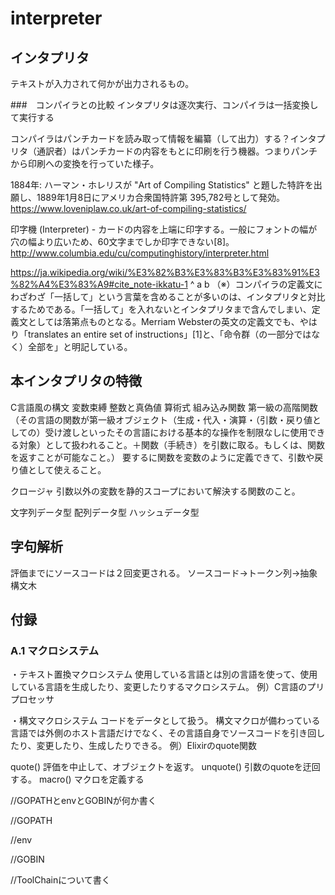 # interpreter

## インタプリタ
テキストが入力されて何かが出力されるもの。

###　コンパイラとの比較
インタプリタは逐次実行、コンパイラは一括変換して実行する

コンパイラはパンチカードを読み取って情報を編纂（して出力）する？インタプリタ（通訳者）はパンチカードの内容をもとに印刷を行う機器。つまりパンチから印刷への変換を行っていた様子。

1884年: ハーマン・ホレリスが "Art of Compiling Statistics" と題した特許を出願し、1889年1月8日にアメリカ合衆国特許第 395,782号として発効。
https://www.loveniplaw.co.uk/art-of-compiling-statistics/

印字機 (Interpreter) - カードの内容を上端に印字する。一般にフォントの幅が穴の幅より広いため、60文字までしか印字できない[8]。
http://www.columbia.edu/cu/computinghistory/interpreter.html

https://ja.wikipedia.org/wiki/%E3%82%B3%E3%83%B3%E3%83%91%E3%82%A4%E3%83%A9#cite_note-ikkatu-1
^ a b （※）コンパイラの定義文にわざわざ「一括して」という言葉を含めることが多いのは、インタプリタと対比するためである。「一括して」を入れないとインタプリタまで含んでしまい、定義文としては落第点ものとなる。Merriam Websterの英文の定義文でも、やはり「translates an entire set of instructions」[1]と、「命令群（の一部分ではなく）全部を」と明記している。


## 本インタプリタの特徴
C言語風の構文
変数束縛
整数と真偽値
算術式
組み込み関数
第一級の高階関数
（その言語の関数が第一級オブジェクト（生成・代入・演算・（引数・戻り値としての）受け渡しといったその言語における基本的な操作を制限なしに使用できる対象）として扱われること。＋関数（手続き）を引数に取る。もしくは、関数を返すことが可能なこと。）
要するに関数を変数のように定義できて、引数や戻り値として使えること。

クロージャ
引数以外の変数を静的スコープにおいて解決する関数のこと。


文字列データ型
配列データ型
ハッシュデータ型


## 字句解析
評価までにソースコードは２回変更される。
ソースコード→トークン列→抽象構文木

## 付録

### A.1 マクロシステム
・テキスト置換マクロシステム
使用している言語とは別の言語を使って、使用している言語を生成したり、変更したりするマクロシステム。
例）C言語のプリプロセッサ

・構文マクロシステム
コードをデータとして扱う。
構文マクロが備わっている言語では外側のホスト言語だけでなく、その言語自身でソースコードを引き回したり、変更したり、生成したりできる。
例）Elixirのquote関数

quote()
評価を中止して、オブジェクトを返す。
unquote()
引数のquoteを迂回する。
macro()
マクロを定義する


//GOPATHとenvとGOBINが何か書く

//GOPATH

//env

//GOBIN

//ToolChainについて書く